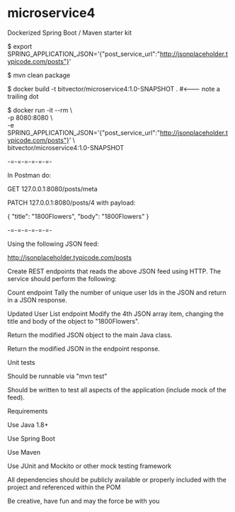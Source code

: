 # microservice4
Dockerized Spring Boot / Maven starter kit

$ export SPRING_APPLICATION_JSON='{"post_service_url":"http://jsonplaceholder.typicode.com/posts"}'  

$ mvn clean package  

$ docker build -t bitvector/microservice4:1.0-SNAPSHOT . #<--- note a trailing dot

$ docker run -it --rm \\  
-p 8080:8080 \\  
-e SPRING_APPLICATION_JSON='{"post_service_url":"http://jsonplaceholder.typicode.com/posts"}' \\  
bitvector/microservice4:1.0-SNAPSHOT

-=-=-=-=-=-=-

In Postman do:

GET 127.0.0.1:8080/posts/meta

PATCH 127.0.0.1:8080/posts/4 with payload:

{
    "title": "1800Flowers",
    "body": "1800Flowers"
}

-=-=-=-=-=-=-

Using the following JSON feed:

http://jsonplaceholder.typicode.com/posts

Create REST endpoints that reads the above JSON feed using HTTP.  The service should perform the following:

Count endpoint
Tally the number of unique user Ids in the JSON and return in a JSON response.

Updated User List endpoint
Modify the 4th JSON array item, changing the title and body of the object to "1800Flowers".

Return the modified JSON object to the main Java class.

Return the modified JSON in the endpoint response.

Unit tests

Should be runnable via "mvn test"

Should be written to test all aspects of the application (include mock of the feed).

 

Requirements

Use Java 1.8+

Use Spring Boot

Use Maven

Use JUnit and Mockito or other mock testing framework

All dependencies should be publicly available or properly included with the project and referenced within the POM

Be creative, have fun and may the force be with you

